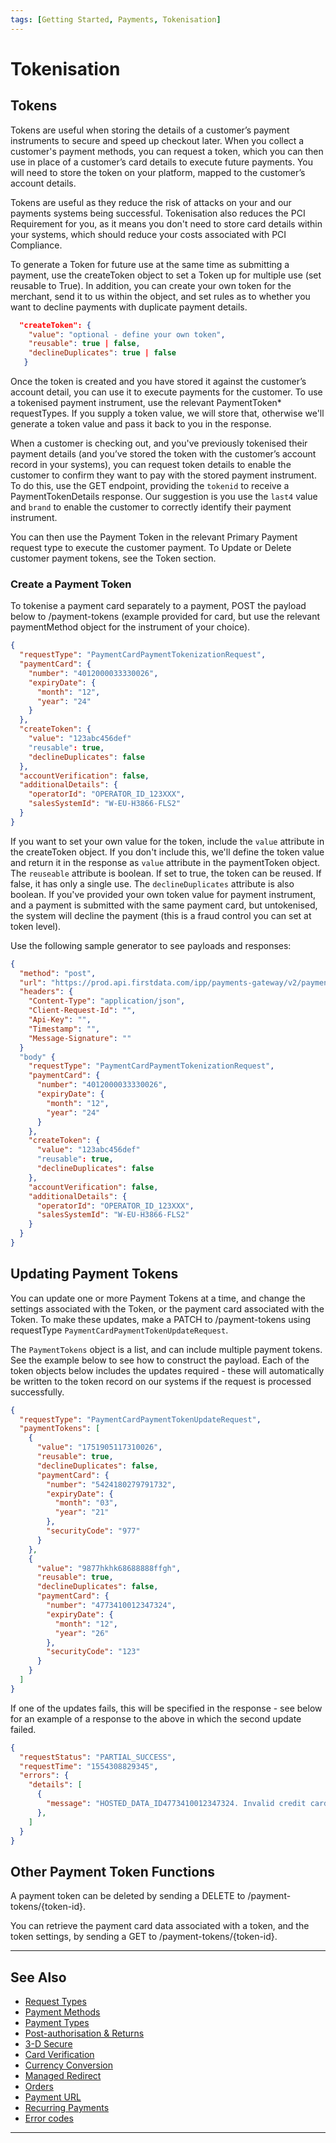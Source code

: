 ```yaml
---
tags: [Getting Started, Payments, Tokenisation]
---
```


# Tokenisation

## Tokens

Tokens are useful when storing the details of a customer’s payment instruments to secure and speed up checkout later. When you collect a customer's payment methods, you can request a token, which you can then use in place of a customer’s card details to execute future payments. You will need to store the token on your platform, mapped to the customer’s account details.

Tokens are useful as they reduce the risk of attacks on your and our payments systems being successful. Tokenisation also reduces the PCI Requirement for you, as it means you don't need to store card details within your systems, which should reduce your costs associated with PCI Compliance.

To generate a Token for future use at the same time as submitting a payment, use the createToken object to set a Token up for multiple use (set reusable to True). In addition, you can create your own token for the merchant, send it to us within the object, and set rules as to whether you want to decline payments with duplicate payment details.

```json
  "createToken": {
    "value": "optional - define your own token",
    "reusable": true | false,
    "declineDuplicates": true | false
   }
```

Once the token is created and you have stored it against the customer’s account detail, you can use it to execute payments for the customer. To use a tokenised payment instrument, use the relevant PaymentToken* requestTypes. If you supply a token value, we will store that, otherwise we'll generate a token value and pass it back to you in the response.

When a customer is checking out, and you've previously tokenised their payment details (and you’ve stored the token with the customer’s account record in your systems), you can request token details to enable the customer to confirm they want to pay with the stored payment instrument. To do this, use the GET endpoint, providing the ```tokenid``` to receive a PaymentTokenDetails response. Our suggestion is you use the ```last4``` value and ```brand``` to enable the customer to correctly identify their payment instrument.

You can then use the Payment Token in the relevant Primary Payment request type to execute the customer payment. To Update or Delete customer payment tokens, see the Token section.

### Create a Payment Token

To tokenise a payment card separately to a payment, POST the payload below to /payment-tokens (example provided for card, but use the relevant paymentMethod object for the instrument of your choice).

```json
{
  "requestType": "PaymentCardPaymentTokenizationRequest",
  "paymentCard": {
    "number": "4012000033330026",
    "expiryDate": {
      "month": "12",
      "year": "24"
    }
  },
  "createToken": {
    "value": "123abc456def"
    "reusable": true,
    "declineDuplicates": false
  },
  "accountVerification": false,
  "additionalDetails": {
    "operatorId": "OPERATOR_ID_123XXX",
    "salesSystemId": "W-EU-H3866-FLS2"
  }
}
```

If you want to set your own value for the token, include the ```value``` attribute in the createToken object. If you don't include this, we'll define the token value and return it in the response as ```value``` attribute in the paymentToken object. The ```reuseable``` attribute is boolean. If set to true, the token can be reused. If false, it has only a single use. The ```declineDuplicates``` attribute is also boolean. If you've provided your own token value for payment instrument, and a payment is submitted with the same payment card, but untokenised, the system will decline the payment (this is a fraud control you can set at token level).

Use the following sample generator to see payloads and responses:

```json
{
  "method": "post",
  "url": "https://prod.api.firstdata.com/ipp/payments-gateway/v2/payment-tokens",
  "headers": {
    "Content-Type": "application/json",
    "Client-Request-Id": "",
    "Api-Key": "",
    "Timestamp": "",
    "Message-Signature": ""
  }
  "body" {
    "requestType": "PaymentCardPaymentTokenizationRequest",
    "paymentCard": {
      "number": "4012000033330026",
      "expiryDate": {
        "month": "12",
        "year": "24"
      }
    },
    "createToken": {
      "value": "123abc456def"
      "reusable": true,
      "declineDuplicates": false
    },
    "accountVerification": false,
    "additionalDetails": {
      "operatorId": "OPERATOR_ID_123XXX",
      "salesSystemId": "W-EU-H3866-FLS2"
    }
  }
} 
```

## Updating Payment Tokens

You can update one or more Payment Tokens at a time, and change the settings associated with the Token, or the payment card associated with the Token. To make these updates, make a PATCH to /payment-tokens using requestType ```PaymentCardPaymentTokenUpdateRequest```.

The ```PaymentTokens``` object is a list, and can include multiple payment tokens. See the example below to see how to construct the payload. Each of the token objects below includes the updates required - these will automatically be written to the token record on our systems if the request is processed successfully.

```json
{
  "requestType": "PaymentCardPaymentTokenUpdateRequest",
  "paymentTokens": [
    {
      "value": "1751905117310026",
      "reusable": true,
      "declineDuplicates": false,
      "paymentCard": {
        "number": "5424180279791732",
        "expiryDate": {
          "month": "03",
          "year": "21"
        },
        "securityCode": "977"
      }
    },
    {
      "value": "9877hkhk68688888ffgh",
      "reusable": true,
      "declineDuplicates": false,
      "paymentCard": {
        "number": "4773410012347324",
        "expiryDate": {
          "month": "12",
          "year": "26"
        },
        "securityCode": "123"
      }
    }
  ]
}
```

If one of the updates fails, this will be specified in the response - see below for an example of a response to the above in which the second update failed.

```json
{
  "requestStatus": "PARTIAL_SUCCESS",
  "requestTime": "1554308829345",
  "errors": {
    "details": [
      {
        "message": "HOSTED_DATA_ID4773410012347324. Invalid credit card number: CreditCard [cardNumber=4773410...7324, expirationMonth=12, expirationYear=2026"
      },
    ]
  }
}
```

## Other Payment Token Functions

A payment token can be deleted by sending a DELETE to /payment-tokens/{token-id}.

You can retrieve the payment card data associated with a token, and the token settings, by sending a GET to /payment-tokens/{token-id}.


---

## See Also

- [Request Types](?path=docs/3-1-request-types.md)
- [Payment Methods](?path=docs/3-2-payment-methods.md)
- [Payment Types](?path=docs/3-3-payment-types.md)
- [Post-authorisation & Returns](?path=docs/3-4-post-auth.md)
- [3-D Secure](?path=docs/3-5-3d-secure.md)
- [Card Verification](?path=docs/3-6-card-verification.md)
- [Currency Conversion](?path=docs/3-7-currency-conversion.md)
- [Managed Redirect](?path=docs/3-8-managed-redirect.md)
- [Orders](?path=docs/3-9-orders.md)
- [Payment URL](?path=docs/3-10-payment-url.md)
- [Recurring Payments](?path=docs/3-11-recurring-payments.md)
- [Error codes](?path=docs/3-13-error-codes.md)

---
